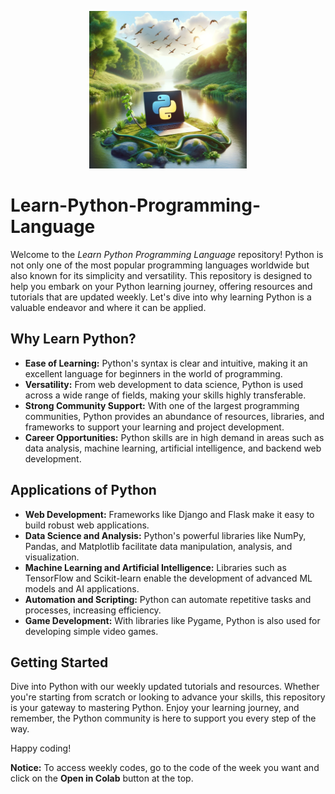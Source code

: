 <p align="center">
  <img src="photo.png" alt="Python and Nature" style="width:50%;">
</p>

# Learn-Python-Programming-Language

Welcome to the *Learn Python Programming Language* repository! Python is not only one of the most popular programming languages worldwide but also known for its simplicity and versatility. This repository is designed to help you embark on your Python learning journey, offering resources and tutorials that are updated weekly. Let's dive into why learning Python is a valuable endeavor and where it can be applied.

## Why Learn Python?

- **Ease of Learning:** Python's syntax is clear and intuitive, making it an excellent language for beginners in the world of programming.
- **Versatility:** From web development to data science, Python is used across a wide range of fields, making your skills highly transferable.
- **Strong Community Support:** With one of the largest programming communities, Python provides an abundance of resources, libraries, and frameworks to support your learning and project development.
- **Career Opportunities:** Python skills are in high demand in areas such as data analysis, machine learning, artificial intelligence, and backend web development.

## Applications of Python

- **Web Development:** Frameworks like Django and Flask make it easy to build robust web applications.
- **Data Science and Analysis:** Python's powerful libraries like NumPy, Pandas, and Matplotlib facilitate data manipulation, analysis, and visualization.
- **Machine Learning and Artificial Intelligence:** Libraries such as TensorFlow and Scikit-learn enable the development of advanced ML models and AI applications.
- **Automation and Scripting:** Python can automate repetitive tasks and processes, increasing efficiency.
- **Game Development:** With libraries like Pygame, Python is also used for developing simple video games.

## Getting Started

Dive into Python with our weekly updated tutorials and resources. Whether you're starting from scratch or looking to advance your skills, this repository is your gateway to mastering Python. Enjoy your learning journey, and remember, the Python community is here to support you every step of the way.

Happy coding!

**Notice:** To access weekly codes, go to the code of the week you want and click on the **Open in Colab** button at the top. 
